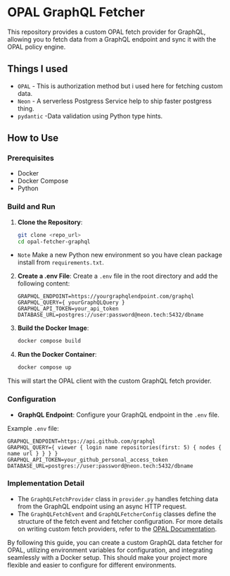 # OPAL GraphQL Fetcher

This repository provides a custom OPAL fetch provider for GraphQL, allowing you to fetch data from a GraphQL endpoint and sync it with the OPAL policy engine.
## Things I used
- `OPAL` - This is authorization method but i used here for fetching custom data.
- `Neon` - A serverless Postgress Service help to ship faster postgress thing.
- `pydantic` -Data validation using Python type hints.

## How to Use

### Prerequisites
- Docker
- Docker Compose
- Python

### Build and Run

1. **Clone the Repository**:
    ```sh
    git clone <repo_url>
    cd opal-fetcher-graphql
    ```
- `Note`  Make a new Python new environment so you have clean package install from `requirements.txt`.
2. **Create a .env File**:
    Create a `.env` file in the root directory and add the following content:
    ```env
    GRAPHQL_ENDPOINT=https://yourgraphqlendpoint.com/graphql
    GRAPHQL_QUERY={ yourGraphQLQuery }
    GRAPHQL_API_TOKEN=your_api_token
    DATABASE_URL=postgres://user:password@neon.tech:5432/dbname
    ```

3. **Build the Docker Image**:
    ```sh
    docker compose build
    ```

4. **Run the Docker Container**:
    ```sh
    docker compose up
    ```

This will start the OPAL client with the custom GraphQL fetch provider.

### Configuration

- **GraphQL Endpoint**: Configure your GraphQL endpoint in the `.env` file.

Example `.env` file:
```env
GRAPHQL_ENDPOINT=https://api.github.com/graphql
GRAPHQL_QUERY={ viewer { login name repositories(first: 5) { nodes { name url } } } }
GRAPHQL_API_TOKEN=your_github_personal_access_token
DATABASE_URL=postgres://user:password@neon.tech:5432/dbname

```

### Implementation Detail
- The `GraphQLFetchProvider` class in `provider.py` handles fetching data from the GraphQL endpoint using an async HTTP request.
- The `GraphQLFetchEvent` and `GraphQLFetcherConfig` classes define the structure of the fetch event and fetcher configuration.
For more details on writing custom fetch providers, refer to the  [OPAL Documentation](https://opal.ac/tutorials/write_your_own_fetch_provider/).

 By following this guide, you can create a custom GraphQL data fetcher for OPAL, utilizing environment variables for configuration, and integrating seamlessly with a Docker setup. This should make your project more flexible and easier to configure for different environments.
